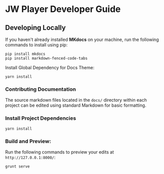 # JW Player Developer Guide

## Developing Locally
If you haven't already installed **MKdocs** on your machine, run the following commands to install using pip:

```
pip install mkdocs
pip install markdown-fenced-code-tabs
```

Install Global Dependency for Docs Theme:

```
yarn install
```

### Contributing Documentation

The source markdown files located in the `docs/` directory within each project can be edited using standard Markdown for basic formatting.

### Install Project Dependencies

```
yarn install
```


### Build and Preview:

Run the following commands to preview your edits at `http://127.0.0.1:8000/`:

```
grunt serve
```
